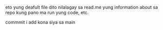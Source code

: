 eto yung deafult file dito nilalagay sa read.me yung information about sa repo kung pano ma run yung code, etc.

commmit i add kona siya sa main

